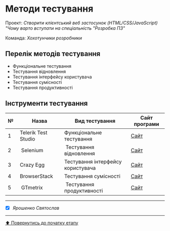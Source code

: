 # Методи тестування

Проект: *Створити клієнтський веб застосунок (HTML/CSS/JavaScript) "Чому варто вступати на спеціальність "Розробка ПЗ"*

Команда: *Хохотунчики розробники*

## Перелік методів тестування 

* Функціональне тестування
* Тестування відновлення
* Тестування інтерфейсу користувача
* Тестування сумісності
* Тестування продуктивності


## Інструменти тестування


|№ |Назва|Вид тестування|Сайт програми |
|--|---|---|---|
|1| Telerik Test Studio | Функціональне тестування | [Сайт](https://www.telerik.com/teststudio)
|2| Selenium | Тестування відновлення | [Сайт](https://www.selenium.dev)
|3| Crazy Egg | Тестування інтерфейсу користувача | [Сайт](https://www.crazyegg.com)
|4| BrowserStack | Тестування сумісності | [Сайт](https://ethn.io)
|5| GTmetrix| Тестування продуктивності | [Сайт](https://gtmetrix.com)


---

- [x] *Ярошенко Святослав*


---
[:arrow_up: Повернутись до початку етапу](/docs/2.Planning/README.md)
